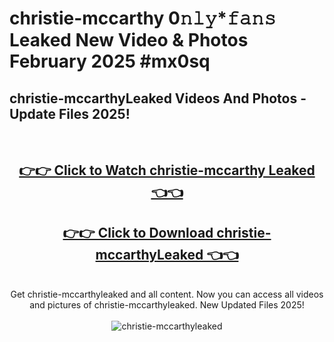 # christie-mccarthy 0𝚗𝚕𝚢*𝚏𝚊𝚗𝚜 Leaked New Video & Photos February 2025 #mx0sq

<h2>christie-mccarthyLeaked Videos And Photos - Update Files 2025!</h2>
<br>
<div align="center">
<h2><a href="https://mediaupload.pro?title=christie-mccarthy&ref=11F" rel="nofollow">👉👉 Click to Watch christie-mccarthy Leaked 👈👈</a></h2>
<h2><a href="https://mediaupload.pro?title=christie-mccarthy&ref=11F" rel="nofollow">👉👉 Click to Download christie-mccarthyLeaked 👈👈</a></h2>
<br>
Get christie-mccarthyleaked and all content. Now you can access all videos and pictures of christie-mccarthyleaked. New Updated Files 2025!
<br>
<br>
<a href="https://mediaupload.pro?title=christie-mccarthy&ref=11F" rel="nofollow" data-target="animated-image.originalLink"><img src="https://i.ibb.co/Gkj2r4b/banner.png" alt="christie-mccarthyleaked" style="max-width: 100%; display: inline-block;" data-target="animated-image.originalImage"></a>
</div>
<br>

